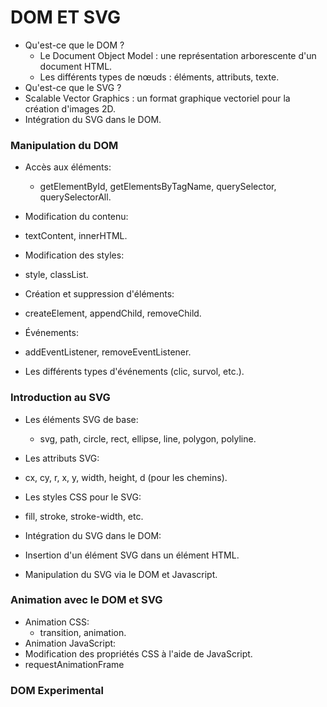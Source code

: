 # DOM ET SVG

- Qu'est-ce que le DOM ?
  - Le Document Object Model : une représentation arborescente d'un document HTML.
  - Les différents types de nœuds : éléments, attributs, texte.
- Qu'est-ce que le SVG ?
- Scalable Vector Graphics : un format graphique vectoriel pour la création d'images 2D.
- Intégration du SVG dans le DOM.

### Manipulation du DOM

- Accès aux éléments:

  - getElementById, getElementsByTagName, querySelector, querySelectorAll.

- Modification du contenu:
- textContent, innerHTML.
- Modification des styles:
- style, classList.
- Création et suppression d'éléments:
- createElement, appendChild, removeChild.
- Événements:
- addEventListener, removeEventListener.
- Les différents types d'événements (clic, survol, etc.).

### Introduction au SVG

- Les éléments SVG de base:

  - svg, path, circle, rect, ellipse, line, polygon, polyline.

- Les attributs SVG:
- cx, cy, r, x, y, width, height, d (pour les chemins).
- Les styles CSS pour le SVG:
- fill, stroke, stroke-width, etc.
- Intégration du SVG dans le DOM:
- Insertion d'un élément SVG dans un élément HTML.
- Manipulation du SVG via le DOM et Javascript.

### Animation avec le DOM et SVG

- Animation CSS:
  - transition, animation.
- Animation JavaScript:
- Modification des propriétés CSS à l'aide de JavaScript.
- requestAnimationFrame

### DOM Experimental
